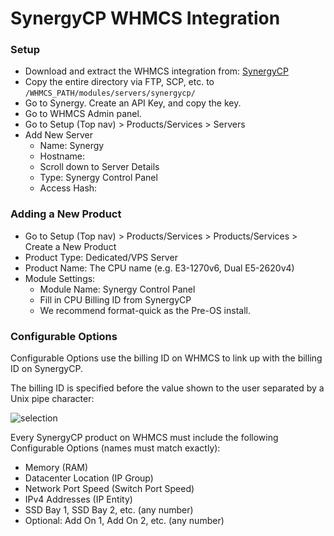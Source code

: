 # SynergyCP WHMCS Integration

### Setup

- Download and extract the WHMCS integration from: [SynergyCP](https://install.synergycp.com/bm/integration/whmcs.tgz)
- Copy the entire directory via FTP, SCP, etc. to `/WHMCS_PATH/modules/servers/synergycp/`
- Go to Synergy. Create an API Key, and copy the key.
- Go to WHMCS Admin panel.
- Go to Setup (Top nav) > Products/Services > Servers
- Add New Server
  - Name: Synergy
  - Hostname: <link to SynergyCP API>
  - Scroll down to Server Details
  - Type: Synergy Control Panel
  - Access Hash: <API Key>

### Adding a New Product

- Go to Setup (Top nav) > Products/Services > Products/Services > Create a New Product
- Product Type: Dedicated/VPS Server
- Product Name: The CPU name (e.g. E3-1270v6, Dual E5-2620v4)
- Module Settings:
  - Module Name: Synergy Control Panel
  - Fill in CPU Billing ID from SynergyCP
  - We recommend format-quick as the Pre-OS install.
 
### Configurable Options

Configurable Options use the billing ID on WHMCS to link up with the billing ID on SynergyCP.

The billing ID is specified before the value shown to the user separated by a Unix pipe character:
 
![selection](https://user-images.githubusercontent.com/229041/30526732-a3009a72-9bd4-11e7-9a83-cf2f963f490c.png)
 
Every SynergyCP product on WHMCS must include the following Configurable Options (names must match exactly):

- Memory (RAM)
- Datacenter Location (IP Group)
- Network Port Speed (Switch Port Speed)
- IPv4 Addresses (IP Entity)
- SSD Bay 1, SSD Bay 2, etc. (any number)
- Optional: Add On 1, Add On 2, etc. (any number)
